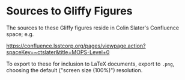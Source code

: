 # Sources to Gliffy Figures

The sources to these Gliffy figures reside in Colin Slater's Confluence space; e.g.

https://confluence.lsstcorp.org/pages/viewpage.action?spaceKey=~ctslater&title=MOPS-Level+0

To export to these for inclusion to LaTeX documents, export to `.png`,
choosing the default ("screen size (100%)") resolution.
